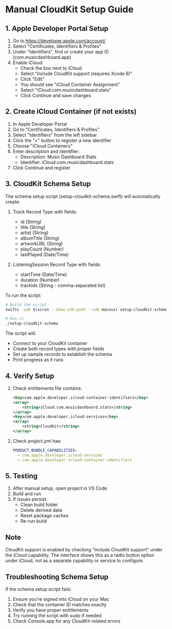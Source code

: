 # Manual CloudKit Setup Guide

## 1. Apple Developer Portal Setup

1. Go to https://developer.apple.com/account/
2. Select "Certificates, Identifiers & Profiles"
3. Under "Identifiers", find or create your app ID (com.musicdashboard.app)
4. Enable iCloud:
   - Check the box next to iCloud
   - Select "Include CloudKit support (requires Xcode 6)"
   - Click "Edit"
   - You should see "iCloud Container Assignment"
   - Select "iCloud.com.musicdashboard.stats"
   - Click Continue and save changes

## 2. Create iCloud Container (if not exists)

1. In Apple Developer Portal
2. Go to "Certificates, Identifiers & Profiles"
3. Select "Identifiers" from the left sidebar
4. Click the "+" button to register a new identifier
5. Choose "iCloud Containers"
6. Enter description and identifier:
   - Description: Music Dashboard Stats
   - Identifier: iCloud.com.musicdashboard.stats
7. Click Continue and register

## 3. CloudKit Schema Setup

The schema setup script (setup-cloudkit-schema.swift) will automatically create:

1. Track Record Type with fields:
   - id (String)
   - title (String)
   - artist (String)
   - albumTitle (String)
   - artworkURL (String)
   - playCount (Number)
   - lastPlayed (Date/Time)

2. ListeningSession Record Type with fields:
   - startTime (Date/Time)
   - duration (Number)
   - trackIds (String - comma-separated list)

To run the script:
```bash
# Build the script
swiftc -sdk $(xcrun --show-sdk-path --sdk macosx) setup-cloudkit-schema.swift

# Run it
./setup-cloudkit-schema
```

The script will:
- Connect to your CloudKit container
- Create both record types with proper fields
- Set up sample records to establish the schema
- Print progress as it runs

## 4. Verify Setup

1. Check entitlements file contains:
   ```xml
   <key>com.apple.developer.icloud-container-identifiers</key>
   <array>
       <string>iCloud.com.musicdashboard.stats</string>
   </array>
   <key>com.apple.developer.icloud-services</key>
   <array>
       <string>CloudKit</string>
   </array>
   ```

2. Check project.yml has:
   ```yaml
   PRODUCT_BUNDLE_CAPABILITIES:
     - com.apple.developer.icloud-services
     - com.apple.developer.icloud-container-identifiers
   ```

## 5. Testing

1. After manual setup, open project in VS Code
2. Build and run
3. If issues persist:
   - Clean build folder
   - Delete derived data
   - Reset package caches
   - Re-run build

## Note
CloudKit support is enabled by checking "Include CloudKit support" under the iCloud capability. The interface shows this as a radio button option under iCloud, not as a separate capability or service to configure.

## Troubleshooting Schema Setup

If the schema setup script fails:
1. Ensure you're signed into iCloud on your Mac
2. Check that the container ID matches exactly
3. Verify you have proper entitlements
4. Try running the script with sudo if needed
5. Check Console.app for any CloudKit-related errors
